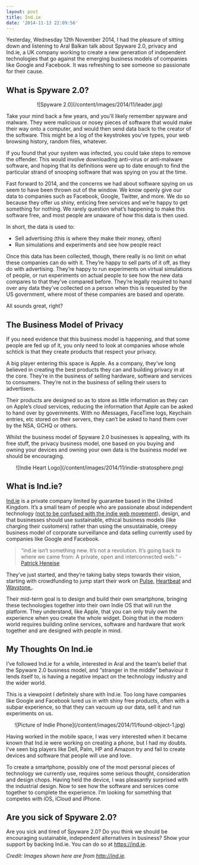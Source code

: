 ```yaml
---
layout: post
title: Ind.ie
date: '2014-11-13 22:09:56'
---
```


Yesterday, Wednesday 12th November 2014, I had the pleasure of sitting down and listening to Aral Balkan talk about Spyware 2.0, privacy and Ind.ie, a UK company working to create a new generation of independent technologies that go against the emerging business models of companies like Google and Facebook. It was refreshing to see someone so passionate for their cause.

## What is Spyware 2.0?

<center>![Spyware 2.0](/content/images/2014/11/leader.jpg)</center>

Take your mind back a few years, and you’ll likely remember spyware and malware. They were malicious or nosey pieces of software that would make their way onto a computer, and would then send data back to the creator of the software. This might be a log of the keystrokes you’ve types, your web browsing history, random files, whatever. 

If you found that your system was infected, you could take steps to remove the offender. This would involve downloading anti-virus or anti-malware software, and hoping that its definitions were up to date enough to find the particular strand of snooping software that was spying on you at the time. 

Fast forward to 2014, and the  concerns we had about software spying on us seem to have been thrown out of the window. We know openly give our data to companies such as Facebook, Google, Twitter, and more. We do so because they offer us shiny, enticing free services and we’re happy to get something for nothing. We rarely question what’s happening to make this software free, and most people are unaware of how this data is then used.

In short, the data is used to:

- Sell advertising (this is where they make their money, often)
- Run simulations and experiments and see how people react

Once this data has been collected, though, there really is no limit on what these companies can do with it. They’re happy to sell parts of it off, as they do with advertising. They’re happy to run experiments on virtual simulations of people, or run experiments on actual people to see how the new data compares to that they’ve compared before. They’re legally required to hand over any data they’ve collected on a person when this is requested by the US government, where most of these companies are based and operate.

All sounds great, right? 

## The Business Model of Privacy
If you need evidence that this business model is happening, and that some people are fed up of it, you only need to look at companies whose whole schtick is that they create products that respect your privacy.

A big player entering this space is Apple. As a company, they’ve long believed in creating the best products they can and building privacy in at the core. They’re in the business of selling hardware, software and services to consumers. They’re not in the business of selling their users to advertisers.

Their products are designed so as to store as little information as they can on Apple’s cloud services, reducing the information that Apple can be asked to hand over by governments. With no iMessages, FaceTime logs, Keychain entries, etc stored on their servers, they can’t be asked to hand them over by the NSA, GCHQ or others.

Whilst the business model of Spyware 2.0 businesses is appealing, with its free stuff, the privacy business model, one based on you buying and owning your devices and owning your own data is the business model we should be encouraging. 

<center>![Indie Heart Logo](/content/images/2014/11/indie-stratosphere.png)</center>

## What is Ind.ie? 
[Ind.ie](http://ind.ie) is a private company limited by guarantee based in the United Kingdom. It’s a small team of people who are passionate about independent technology ([not to be confused with the indie web movement](http://indiewebcamp.com)), design, and that businesses should use sustainable, ethical business models (like charging their customers) rather than using the unsustainable, creepy business model of corporate surveillance and data selling currently used by companies like Google and Facebook.

> “ind.ie isn’t something new. It’s not a revolution. It’s going back to where we came from: A private, open and interconnected web.” - [Patrick Heneise](http://twitter.com/patrickheneise) 

They’ve just started, and they’re taking baby steps towards their vision, starting with crowdfunding to jump start their work on [Pulse](https://ind.ie/pulse/), [Heartbeat](https://ind.ie/heartbeat/) and [Waystone.](https://ind.ie/waystone/). 

Their mid-term goal is to design and build their own smartphone, bringing these technologies together into their own Indie OS that will run the platform. They understand, like Apple, that you can only truly own the experience when you create the whole widget. Doing that in the modern world requires building online services, software and hardware that work together and are designed with people in mind.

## My Thoughts On Ind.ie
I’ve followed Ind.ie for a while, interested in Aral and the team’s belief that the Spyware 2.0 business model, and “stranger in the middle” behaviour it lends itself to, is having a negative impact on the technology industry and the wider world.

This is a viewpoint I definitely share with Ind.ie. Too long have companies like Google and Facebook lured us in with shiny free products, often with a subpar experience, so that they can vacuum up our data, sell it and run experiments on us.

<center>![Picture of Indie Phone](/content/images/2014/11/found-object-1.jpg)</center>

Having worked in the mobile space, I was very interested when it became known that Ind.ie were working on creating a phone, but I had my doubts. I’ve seen big players like Dell, Palm, HP and Amazon try and fail to create devices and software that people will use and love. 

To create a smartphone, possibly one of the most personal pieces of technology we currently use, requires some serious thought, consideration and design chops. Having held the device, I was pleasantly surprised with the industrial design. Now to see how the software and services come together to complete the experience. I’m looking for something that competes with iOS, iCloud and iPhone.

## Are you sick of Spyware 2.0?

Are you sick and tired of Spyware 2.0? Do you think we should be encouraging sustainable, independent alternatives in business? Show your support by backing Ind.ie. You can do so at https://ind.ie.

*Credit: Images shown here are from http://ind.ie.*